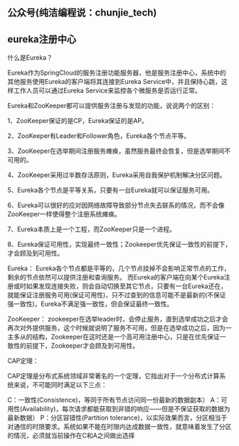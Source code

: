 ## 公众号(纯洁编程说：chunjie_tech)

## eureka注册中心

什么是Eureka？

Eureka作为SpringCloud的服务注册功能服务器，他是服务注册中心，系统中的其他服务使用Eureka的客户端将其连接到Eureka Service中，并且保持心跳，这样工作人员可以通过Eureka Service来监控各个微服务是否运行正常。

Eureka和ZooKeeper都可以提供服务注册与发现的功能，说说两个的区别：

1、ZooKeeper保证的是CP，Eureka保证的是AP。

2、ZooKeeper有Leader和Follower角色，Eureka各个节点平等。

3、ZooKeeper在选举期间注册服务瘫痪，虽然服务最终会恢复，但是选举期间不可用的。

4、ZooKeeper采用过半数存活原则，Eureka采用自我保护机制解决分区问题。

5、Eureka各个节点是平等关系，只要有一台Eureka就可以保证服务可用。

6、Eureka可以很好的应对因网络故障导致部分节点失去联系的情况，而不会像ZooKeeper一样使得整个注册系统瘫痪。

7、Eureka本质上是一个工程，而ZooKeeper只是一个进程。

8、Eureka保证可用性，实现最终一致性；Zookeeper优先保证一致性的前提下，才会顾及到可用性。

Eureka：
Eureka各个节点都是平等的，几个节点挂掉不会影响正常节点的工作，剩余的节点依然可以提供注册和查询服务。
而Eureka的客户端在向某个Eureka注册或时如果发现连接失败，则会自动切换至其它节点，只要有一台Eureka还在，就能保证注册服务可用(保证可用性)，只不过查到的信息可能不是最新的(不保证强一致性)，Eureka不满足强一致性，但会保证最终一致性。

ZooKeeper：
zookeeper在选举leader时，会停止服务，直到选举成功之后才会再次对外提供服务，这个时候就说明了服务不可用，但是在选举成功之后，因为一主多从的结构，Zookeeper在这时还是一个高可用注册中心，只是在优先保证一致性的前提下，Zookeeper才会顾及到可用性。

CAP定理：

CAP定理是分布式系统领域非常著名的一个定理，它指出对于一个分布式计算系统来说，不可能同时满足以下三点：

C：一致性(Consistence)，等同于所有节点访问同一份最新的数据副本）
A：可用性(Availability)，每次请求都能获取到非错的响应——但是不保证获取的数据为最新数据）
P：分区容错性(Partition tolerance)，以实际效果而言，分区相当于对通信的时限要求。系统如果不能在时限内达成数据一致性，就意味着发生了分区的情况，必须就当前操作在C和A之间做出选择